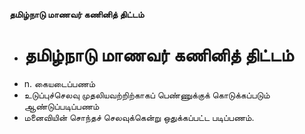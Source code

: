**தமிழ்நாடு மாணவர் கணினித் திட்டம்**
- # தமிழ்நாடு மாணவர் கணினித் திட்டம்
- n. கையடைப்பணம்
- உடுப்புச்செலவு முதலியவற்றிற்காகப் பெண்ணுக்குக் கொடுக்கப்படும் ஆண்டுப்படிப்பணம்
- மனைவியின் சொந்தச் செலவுக்கென்று ஒதுக்கப்பட்ட படிப்பணம்.

